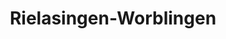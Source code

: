 ---
title: Rielasingen-Worblingen
url: /rielasingen-worblingen/
latitude: 47.732
longitude: 8.838
---